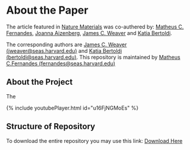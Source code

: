 # About the Paper

The article featured in [Nature Materials](https://doi.org/10.1038/s41563-020-0798-1) was co-authered by: [Matheus C. Fernandes](http://fer.me), [Joanna Aizenberg](https://aizenberglab.seas.harvard.edu/), [James C. Weaver](https://www.seas.harvard.edu/person/james-weaver) and [Katia Bertoldi](https://bertoldi.seas.harvard.edu/).

The corresponding authors are [James C. Weaver (jweaver@seas.harvard.edu)](mailto:jweaver@seas.harvard.edu) and [Katia Bertoldi (bertoldi@seas.harvard.edu)](mailto:bertoldi@seas.harvard.edu). This repository is maintained by [Matheus C.Fernandes (fernandes@seas.harvard.edu)](mailto:fernandes@seas.harvard.edu)

## About the Project
The 

{% include youtubePlayer.html id="u16FjNGMoEs" %}


## Structure of Repository

To download the entire repository you may use this link: [Download Here](https://github.com/matheuscfernandes/sponge-lattice/archive/master.zip)



